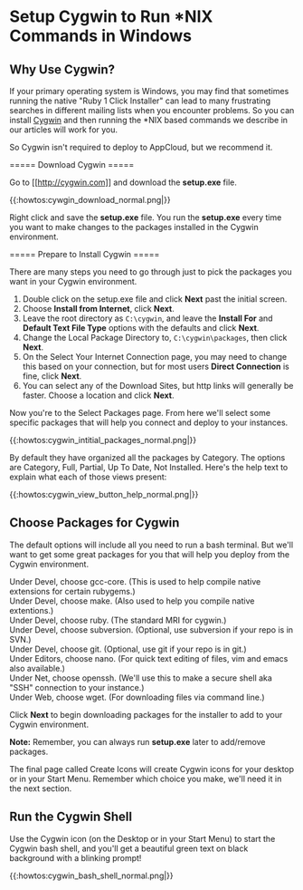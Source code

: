 # Setup Cygwin to Run *NIX Commands in Windows

## Why Use Cygwin?

If your primary operating system is Windows, you may find that sometimes running the native "Ruby 1 Click Installer" can lead to many frustrating searches in different mailing lists when you encounter problems.  So you can install [Cygwin](http://cygwin.com) and then running the *NIX based commands we describe in our articles will work for you.

So Cygwin isn't required to deploy to AppCloud, but we recommend it.

===== Download Cygwin =====

Go to [[http://cygwin.com]] and download the **setup.exe** file.

{{:howtos:cywgin_download_normal.png|}}

Right click and save the **setup.exe** file.  You run the **setup.exe** every time you want to make changes to the packages installed in the Cygwin environment.

===== Prepare to Install Cygwin =====

There are many steps you need to go through just to pick the packages you want in your Cygwin environment.

1. Double click on the setup.exe file and click **Next** past the initial screen.
2. Choose **Install from Internet**, click **Next**.
3. Leave the root directory as `C:\cygwin`, and leave the **Install For** and **Default Text File Type** options with the defaults and click **Next**.
4. Change the Local Package Directory to, `C:\cygwin\packages`, then click **Next**.
5. On the Select Your Internet Connection page, you may need to change this based on your connection, but for most users **Direct Connection** is fine, click **Next**.
6. You can select any of the Download Sites, but http links will generally be faster.  Choose a location and click **Next**.

Now you're to the Select Packages page.  From here we'll select some specific packages that will help you connect and deploy to your instances.

{{:howtos:cygwin_intitial_packages_normal.png|}}

By default they have organized all the packages by Category.  The options are Category, Full, Partial, Up To Date, Not Installed.  Here's the help text to explain what each of those views present:

{{:howtos:cygwin_view_button_help_normal.png|}}

## Choose Packages for Cygwin

The default options will include all you need to run a bash terminal.  But we'll want to get some great packages for you that will help you deploy from the Cygwin environment.

Under Devel, choose gcc-core. (This is used to help compile native extensions for certain rubygems.)  
Under Devel, choose make. (Also used to help you compile native extentions.)  
Under Devel, choose ruby. (The standard MRI for cygwin.)  
Under Devel, choose subversion. (Optional, use subversion if your repo is in SVN.)  
Under Devel, choose git. (Optional, use git if your repo is in git.)  
Under Editors, choose nano. (For quick text editing of files, vim and emacs also available.)  
Under Net, choose openssh. (We'll use this to make a secure shell aka "SSH" connection to your instance.)  
Under Web, choose wget. (For downloading files via command line.)  

Click **Next** to begin downloading packages for the installer to add to your Cygwin environment.

**Note:** Remember, you can always run **setup.exe** later to add/remove packages.

The final page called Create Icons will create Cygwin icons for your desktop or in your Start Menu.  Remember which choice you make, we'll need it in the next section.

## Run the Cygwin Shell

Use the Cygwin icon (on the Desktop or in your Start Menu) to start the Cygwin bash shell, and you'll get a beautiful green text on black background with a blinking prompt!

{{:howtos:cygwin_bash_shell_normal.png|}}
